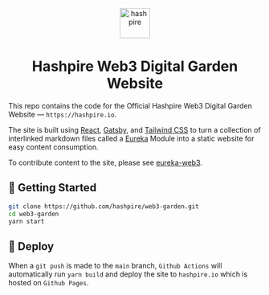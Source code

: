 <p align="center">
  <a href="https://hashpire.io">
    <img alt="hashpire" src="https://avatars.githubusercontent.com/u/42939082?s=200&v=4" width="60" />
  </a>
</p>
<h1 align="center">
  Hashpire Web3 Digital Garden Website
</h1>

This repo contains the code for the Official Hashpire Web3 Digital Garden Website — `https://hashpire.io`.

The site is built using [React](https://reactjs.org/), [Gatsby](https://www.gatsbyjs.com/), and [Tailwind CSS](https://tailwindcss.com/) to turn a collection of interlinked markdown files called a [Eureka](https://github.com/tonghualabs/eureka) Module into a static website for easy content consumption.

To contribute content to the site, please see [eureka-web3](https://github.com/hashpire/eureka-web3).

## 🚀 Getting Started

```bash
git clone https://github.com/hashpire/web3-garden.git
cd web3-garden
yarn start
```

## 💫 Deploy

When a `git push` is made to the `main` branch, `Github Actions` will automatically run `yarn build` and deploy the site to `hashpire.io` which is hosted on `Github Pages`.
